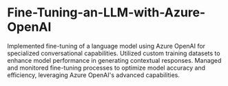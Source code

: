 # Fine-Tuning-an-LLM-with-Azure-OpenAI
Implemented fine-tuning of a language model using Azure OpenAI for specialized conversational capabilities. Utilized custom training datasets to enhance model performance in generating contextual responses. Managed and monitored fine-tuning processes to optimize model accuracy and efficiency, leveraging Azure OpenAI's advanced capabilities.
